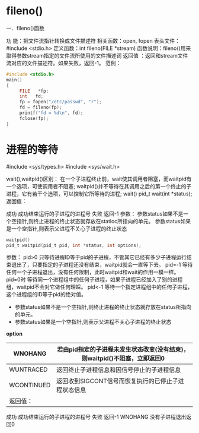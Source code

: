 # fileno()

一．fileno()函数

功    能：把文件流指针转换成文件描述符
相关函数：open, fopen
表头文件：#include <stdio.h>
定义函数：int fileno(FILE *stream)
函数说明：fileno()用来取得参数stream指定的文件流所使用的文件描述词
返回值  ：返回和stream文件流对应的文件描述符。如果失败，返回-1。
范例：

```c
#include <stdio.h>
main()
{
     FILE   *fp;
     int   fd;
     fp = fopen("/etc/passwd", "r");
     fd = fileno(fp);
     printf("fd = %d\n", fd);
     fclose(fp);
}
```

# 进程的等待

#include <sys/types.h>
#include <sys/wait.h>

wait(),waitpid()区别：
在一个子进程终止前，wait使其调用者阻塞，而waitpid有一个选项，可使调用者不阻塞;
waitpid()并不等待在其调用之后的第一个终止的子进程，它有若干个选项，可以控制它所等待的进程;
wait()
pid_t wait(int *status);
返回值：

成功	成功结束运行的子进程的进程号
失败	返回-1
参数：
参数status如果不是一个空指针,则终止进程的终止状态就存放在statloc所指向的单元。
参数status如果是一个空指针,则表示父进程不关心子进程的终止状态

```c
waitpid()
pid_t waitpid(pid_t pid, int *status, int options);
```

参数：
pid>0	只等待进程ID等于pid的子进程，不管其它已经有多少子进程运行结束退出了，只要指定的子进程还没有结束，waitpid就会一直等下去。
pid=-1	等待任何一个子进程退出，没有任何限制，此时waitpid和wait的作用一模一样。
pid=0时	等待同一个进程组中的任何子进程，如果子进程已经加入了别的进程组，waitpid不会对它做任何理睬。
pid<-1	等待一个指定进程组中的任何子进程，这个进程组的ID等于pid的绝对值。

* 参数status如果不是一个空指针,则终止进程的终止状态就存放在status所指向的单元。
* 参数status如果是一个空指针,则表示父进程不关心子进程的终止状态

**option**

| WNOHANG    | 若由pid指定的子进程未发生状态改变(没有结束)，则waitpid()不阻塞，立即返回0 |
| ---------- | ------------------------------------------------------------ |
| WUNTRACED  | 返回终止子进程信息和因信号停止的子进程信息                   |
| WCONTINUED | 返回收到SIGCONT信号而恢复执行的已停止子进程状态信息
返回值：  |

成功	成功结束运行的子进程的进程号
失败	返回-1
WNOHANG	没有子进程退出返回0

